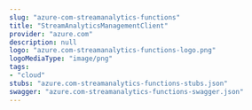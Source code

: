 ```yaml
---
slug: "azure-com-streamanalytics-functions"
title: "StreamAnalyticsManagementClient"
provider: "azure.com"
description: null
logo: "azure.com-streamanalytics-functions-logo.png"
logoMediaType: "image/png"
tags:
- "cloud"
stubs: "azure.com-streamanalytics-functions-stubs.json"
swagger: "azure.com-streamanalytics-functions-swagger.json"
---
```

